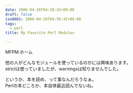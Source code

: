 ```yaml
---
date: 2006-04-26T04:58:42+09:00
draft: false
iso8601: 2006-04-26T04:58:42+09:00
tags:
  - perl
title: My Favorite Perl Modules

---
```


MFPM:ホーム

他の人がどんなモジュールを使っているのかには興味あります。  
strictは使っていましたが、warningsは知りませんでした。

というか、本を読め、って事なんだろうなぁ。  
Perlの本どころか、本自体最近読んでないね。
